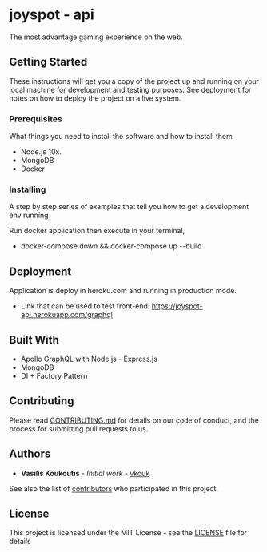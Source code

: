 # joyspot - api

The most advantage gaming experience on the web.

## Getting Started

These instructions will get you a copy of the project up and running on your local machine for development and testing purposes. See deployment for notes on how to deploy the project on a live system.

### Prerequisites

What things you need to install the software and how to install them

- Node.js 10x.
- MongoDB
- Docker

### Installing

A step by step series of examples that tell you how to get a development env running

Run docker application then execute in your terminal,

- docker-compose down && docker-compose up --build

## Deployment

Application is deploy in heroku.com and running in production mode.

- Link that can be used to test front-end: https://joyspot-api.herokuapp.com/graphql

## Built With

- Apollo GraphQL with Node.js - Express.js
- MongoDB
- DI + Factory Pattern

## Contributing

Please read [CONTRIBUTING.md](https://gist.github.com/PurpleBooth/b24679402957c63ec426) for details on our code of conduct, and the process for submitting pull requests to us.

## Authors

- **Vasilis Koukoutis** - _Initial work_ - [vkouk](https://github.com/vkouk)

See also the list of [contributors](https://github.com/vkouk/joyspot-api/contributors) who participated in this project.

## License

This project is licensed under the MIT License - see the [LICENSE](LICENSE) file for details
